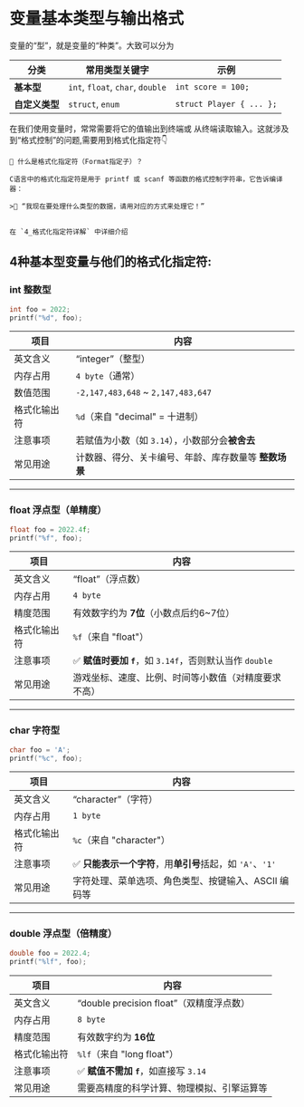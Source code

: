 # 变量基本类型与输出格式

变量的“型”，就是变量的“种类”。大致可以分为

| 分类        | 常用类型关键字                          | 示例                       |
| --------- | -------------------------------- | ------------------------ |
| **基本型**   | `int`, `float`, `char`, `double` | `int score = 100;`       |
| **自定义类型** | `struct`, `enum`                 | `struct Player { ... };` |

在我们使用变量时，常常需要将它的值输出到终端或  从终端读取输入。这就涉及到“格式控制”的问题,需要用到格式化指定符👇


    🧩 什么是格式化指定符（Format指定子）？

    C语言中的格式化指定符是用于 printf 或 scanf 等函数的格式控制字符串，它告诉编译器：

    >📌 “我现在要处理什么类型的数据，请用对应的方式来处理它！”
     

    在 `4_格式化指定符详解` 中详细介绍

## 4种基本型变量与他们的格式化指定符:

 ### int 整数型

 ```c             
int foo = 2022;                         
printf("%d", foo);   
 ```    
| 项目     | 内容                                  |
| ------ | ----------------------------------- |
| 英文含义   | “integer”（整型）                       |
| 内存占用   | `4 byte`（通常）                        |
| 数值范围   | `-2,147,483,648` \~ `2,147,483,647` |
| 格式化输出符 | `%d`（来自 "decimal" = 十进制）            |
| 注意事项   | 若赋值为小数（如 `3.14`），小数部分会**被舍去**       |
| 常见用途   | 计数器、得分、关卡编号、年龄、库存数量等 **整数场景**       |
               

---

### float 浮点型（单精度）
```C
float foo = 2022.4f;
printf("%f", foo);
```
| 项目     | 内容                                        |
| ------ | ----------------------------------------- |
| 英文含义   | “float”（浮点数）                              |
| 内存占用   | `4 byte`                                  |
| 精度范围   | 有效数字约为 **7位**（小数点后约6\~7位）                 |
| 格式化输出符 | `%f`（来自 "float"）                          |
| 注意事项   | ✅ **赋值时要加 `f`**，如 `3.14f`，否则默认当作 `double` |
| 常见用途   | 游戏坐标、速度、比例、时间等小数值（对精度要求不高）                |


---

### char 字符型
```C
char foo = 'A';
printf("%c", foo);
```
| 项目     | 内容                                      |
| ------ | --------------------------------------- |
| 英文含义   | “character”（字符）                         |
| 内存占用   | `1 byte`                                |
| 格式化输出符 | `%c`（来自 "character"）                    |
| 注意事项   | ✅ **只能表示一个字符**，用**单引号**括起，如 `'A'`、`'1'` |
| 常见用途   | 字符处理、菜单选项、角色类型、按键输入、ASCII 编码等           |


---

### double 浮点型（倍精度）
```c
double foo = 2022.4;
printf("%lf", foo);
```
| 项目     | 内容                               |
| ------ | -------------------------------- |
| 英文含义   | “double precision float”（双精度浮点数） |
| 内存占用   | `8 byte`                         |
| 精度范围   | 有效数字约为 **16位**                   |
| 格式化输出符 | `%lf`（来自 "long float"）           |
| 注意事项   | ✅ **赋值不需加 `f`**，如直接写 `3.14`      |
| 常见用途   | 需要高精度的科学计算、物理模拟、引擎运算等            |


